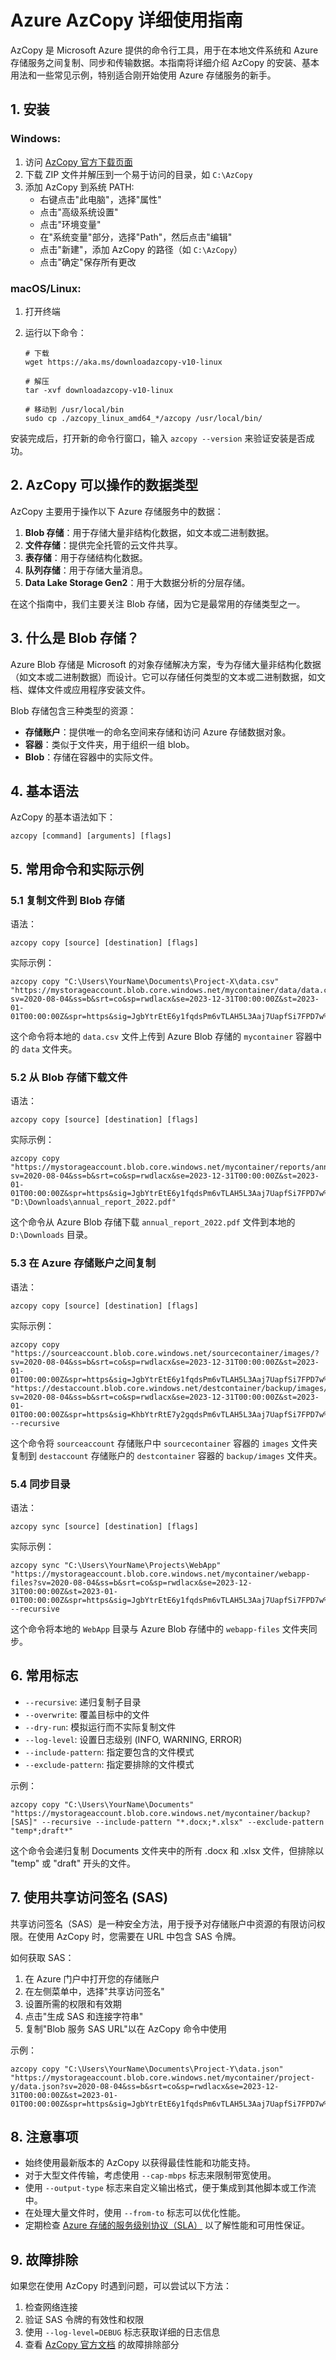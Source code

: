 # Azure AzCopy 详细使用指南

AzCopy 是 Microsoft Azure 提供的命令行工具，用于在本地文件系统和 Azure 存储服务之间复制、同步和传输数据。本指南将详细介绍 AzCopy 的安装、基本用法和一些常见示例，特别适合刚开始使用 Azure 存储服务的新手。

## 1. 安装

### Windows:

1. 访问 [AzCopy 官方下载页面](https://aka.ms/downloadazcopy-v10-windows)
2. 下载 ZIP 文件并解压到一个易于访问的目录，如 `C:\AzCopy`
3. 添加 AzCopy 到系统 PATH:
   - 右键点击"此电脑"，选择"属性"
   - 点击"高级系统设置"
   - 点击"环境变量"
   - 在"系统变量"部分，选择"Path"，然后点击"编辑"
   - 点击"新建"，添加 AzCopy 的路径（如 `C:\AzCopy`）
   - 点击"确定"保存所有更改

### macOS/Linux:

1. 打开终端
2. 运行以下命令：

   ```
   # 下载
   wget https://aka.ms/downloadazcopy-v10-linux

   # 解压
   tar -xvf downloadazcopy-v10-linux

   # 移动到 /usr/local/bin
   sudo cp ./azcopy_linux_amd64_*/azcopy /usr/local/bin/
   ```

安装完成后，打开新的命令行窗口，输入 `azcopy --version` 来验证安装是否成功。

## 2. AzCopy 可以操作的数据类型

AzCopy 主要用于操作以下 Azure 存储服务中的数据：

1. **Blob 存储**：用于存储大量非结构化数据，如文本或二进制数据。
2. **文件存储**：提供完全托管的云文件共享。
3. **表存储**：用于存储结构化数据。
4. **队列存储**：用于存储大量消息。
5. **Data Lake Storage Gen2**：用于大数据分析的分层存储。

在这个指南中，我们主要关注 Blob 存储，因为它是最常用的存储类型之一。

## 3. 什么是 Blob 存储？

Azure Blob 存储是 Microsoft 的对象存储解决方案，专为存储大量非结构化数据（如文本或二进制数据）而设计。它可以存储任何类型的文本或二进制数据，如文档、媒体文件或应用程序安装文件。

Blob 存储包含三种类型的资源：

- **存储账户**：提供唯一的命名空间来存储和访问 Azure 存储数据对象。
- **容器**：类似于文件夹，用于组织一组 blob。
- **Blob**：存储在容器中的实际文件。

## 4. 基本语法

AzCopy 的基本语法如下：

```
azcopy [command] [arguments] [flags]
```

## 5. 常用命令和实际示例

### 5.1 复制文件到 Blob 存储

语法：

```
azcopy copy [source] [destination] [flags]
```

实际示例：

```
azcopy copy "C:\Users\YourName\Documents\Project-X\data.csv" "https://mystorageaccount.blob.core.windows.net/mycontainer/data/data.csv?sv=2020-08-04&ss=b&srt=co&sp=rwdlacx&se=2023-12-31T00:00:00Z&st=2023-01-01T00:00:00Z&spr=https&sig=JgbYtrEtE6y1fqdsPm6vTLAH5L3Aaj7UapfSi7FPD7w%3D"
```

这个命令将本地的 `data.csv` 文件上传到 Azure Blob 存储的 `mycontainer` 容器中的 `data` 文件夹。

### 5.2 从 Blob 存储下载文件

语法：

```
azcopy copy [source] [destination] [flags]
```

实际示例：

```
azcopy copy "https://mystorageaccount.blob.core.windows.net/mycontainer/reports/annual_report_2022.pdf?sv=2020-08-04&ss=b&srt=co&sp=rwdlacx&se=2023-12-31T00:00:00Z&st=2023-01-01T00:00:00Z&spr=https&sig=JgbYtrEtE6y1fqdsPm6vTLAH5L3Aaj7UapfSi7FPD7w%3D" "D:\Downloads\annual_report_2022.pdf"
```

这个命令从 Azure Blob 存储下载 `annual_report_2022.pdf` 文件到本地的 `D:\Downloads` 目录。

### 5.3 在 Azure 存储账户之间复制

语法：

```
azcopy copy [source] [destination] [flags]
```

实际示例：

```
azcopy copy "https://sourceaccount.blob.core.windows.net/sourcecontainer/images/?sv=2020-08-04&ss=b&srt=co&sp=rwdlacx&se=2023-12-31T00:00:00Z&st=2023-01-01T00:00:00Z&spr=https&sig=JgbYtrEtE6y1fqdsPm6vTLAH5L3Aaj7UapfSi7FPD7w%3D" "https://destaccount.blob.core.windows.net/destcontainer/backup/images/?sv=2020-08-04&ss=b&srt=co&sp=rwdlacx&se=2023-12-31T00:00:00Z&st=2023-01-01T00:00:00Z&spr=https&sig=KhbYtrRtE7y2gqdsPm6vTLAH5L3Aaj7UapfSi7FPD7w%3D" --recursive
```

这个命令将 `sourceaccount` 存储账户中 `sourcecontainer` 容器的 `images` 文件夹复制到 `destaccount` 存储账户的 `destcontainer` 容器的 `backup/images` 文件夹。

### 5.4 同步目录

语法：

```
azcopy sync [source] [destination] [flags]
```

实际示例：

```
azcopy sync "C:\Users\YourName\Projects\WebApp" "https://mystorageaccount.blob.core.windows.net/mycontainer/webapp-files?sv=2020-08-04&ss=b&srt=co&sp=rwdlacx&se=2023-12-31T00:00:00Z&st=2023-01-01T00:00:00Z&spr=https&sig=JgbYtrEtE6y1fqdsPm6vTLAH5L3Aaj7UapfSi7FPD7w%3D" --recursive
```

这个命令将本地的 `WebApp` 目录与 Azure Blob 存储中的 `webapp-files` 文件夹同步。

## 6. 常用标志

- `--recursive`: 递归复制子目录
- `--overwrite`: 覆盖目标中的文件
- `--dry-run`: 模拟运行而不实际复制文件
- `--log-level`: 设置日志级别 (INFO, WARNING, ERROR)
- `--include-pattern`: 指定要包含的文件模式
- `--exclude-pattern`: 指定要排除的文件模式

示例：

```
azcopy copy "C:\Users\YourName\Documents" "https://mystorageaccount.blob.core.windows.net/mycontainer/backup?[SAS]" --recursive --include-pattern "*.docx;*.xlsx" --exclude-pattern "temp*;draft*"
```

这个命令会递归复制 Documents 文件夹中的所有 .docx 和 .xlsx 文件，但排除以 "temp" 或 "draft" 开头的文件。

## 7. 使用共享访问签名 (SAS)

共享访问签名（SAS）是一种安全方法，用于授予对存储账户中资源的有限访问权限。在使用 AzCopy 时，您需要在 URL 中包含 SAS 令牌。

如何获取 SAS：

1. 在 Azure 门户中打开您的存储账户
2. 在左侧菜单中，选择"共享访问签名"
3. 设置所需的权限和有效期
4. 点击"生成 SAS 和连接字符串"
5. 复制"Blob 服务 SAS URL"以在 AzCopy 命令中使用

示例：

```
azcopy copy "C:\Users\YourName\Documents\Project-Y\data.json" "https://mystorageaccount.blob.core.windows.net/mycontainer/project-y/data.json?sv=2020-08-04&ss=b&srt=co&sp=rwdlacx&se=2023-12-31T00:00:00Z&st=2023-01-01T00:00:00Z&spr=https&sig=JgbYtrEtE6y1fqdsPm6vTLAH5L3Aaj7UapfSi7FPD7w%3D"
```

## 8. 注意事项

- 始终使用最新版本的 AzCopy 以获得最佳性能和功能支持。
- 对于大型文件传输，考虑使用 `--cap-mbps` 标志来限制带宽使用。
- 使用 `--output-type` 标志来自定义输出格式，便于集成到其他脚本或工作流中。
- 在处理大量文件时，使用 `--from-to` 标志可以优化性能。
- 定期检查 [Azure 存储的服务级别协议（SLA）](https://azure.microsoft.com/zh-cn/support/legal/sla/storage/) 以了解性能和可用性保证。

## 9. 故障排除

如果您在使用 AzCopy 时遇到问题，可以尝试以下方法：

1. 检查网络连接
2. 验证 SAS 令牌的有效性和权限
3. 使用 `--log-level=DEBUG` 标志获取详细的日志信息
4. 查看 [AzCopy 官方文档](https://docs.microsoft.com/zh-cn/azure/storage/common/storage-use-azcopy-v10) 的故障排除部分
